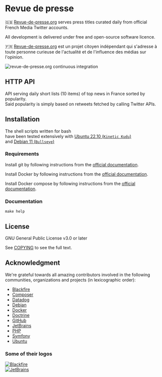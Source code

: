 # Revue de presse

:gb: [Revue-de-presse.org](https://github.com/revuedepresse) serves press titles curated daily from official French Media Twitter accounts.

All development is delivered under free and open-source software licence.

:fr: [Revue-de-presse.org](https://github.com/revuedepresse) est un projet citoyen indépendant qui s'adresse à toute personne curieuse de l'actualité et de l'influence des médias sur l'opinion.


![revue-de-presse.org continuous integration](https://github.com/thierrymarianne/api.revue-de-presse.org/actions/workflows/continuous-integration.yml/badge.svg)

## HTTP API

API serving daily short lists (10 items) of top news in France sorted by popularity.  
Said popularity is simply based on retweets fetched by calling Twitter APIs.

## Installation

The shell scripts written for bash   
have been tested extensively with [Ubuntu 22.10 (`Kinetic Kudu`)](https://releases.ubuntu.com/kinetic/)  
and [Debian 11 (`Bullseye`)](https://www.debian.org/releases/bullseye/)

### Requirements

Install git by following instructions from the [official documentation](https://git-scm.org/).

Install Docker by following instructions from the [official documentation](https://docs.docker.com/install/linux/docker-ce/ubuntu/).

Install Docker compose by following instructions from the [official documentation](https://docs.docker.com/compose/install/).

### Documentation

```
make help
```

## License

GNU General Public License v3.0 or later

See [COPYING](./COPYING) to see the full text.

## Acknowledgment

We're grateful towards all amazing contributors involved in the following  
communities, organizations and projects (in lexicographic order):

- [Blackfire](https://blackfire.io)
- [Composer](http://getcomposer.org/)
- [Datadog](https://datadoghq.eu/)
- [Debian](https://www.debian.org/)
- [Docker](docker.com)
- [Doctrine](https://www.doctrine-project.org/)
- [GitHub](https://github.com/)
- [JetBrains](https://jb.gg/OpenSourceSupport)
- [PHP](https://www.php.net/)
- [Symfony](https://symfony.com/)
- [Ubuntu](https://ubuntu.com/)

### Some of their logos

[![Blackfire](../http-api/doc/images/blackfire-io.png?raw=true)](https://blackfire.io)  
[![JetBrains](../http-api/doc/images/jetbrains-logo.png?raw=true)](https://jb.gg/OpenSourceSupport)
